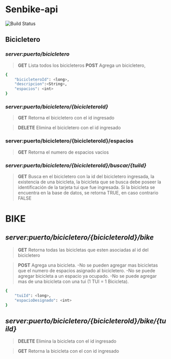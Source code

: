 # Senbike-api
![Build Status](https://66.media.tumblr.com/92bad2e4f58f7a89cbdb0689e7e56a83/6497e73f0aa1a381-13/s1280x1920/a7051af84cb644b74a5ea65f40c7cbe8cf5f2ba9.png)
## Bicicletero
 
### ***server:puerto/bicicletero***


> **GET**
Lista todos los bicicleteros
**POST**
Agrega un bicicletero, 
```sh
{
    "bicicleteroId": <long>,
    "descripcion":<String>,
    "espacios": <int>
}
```
 
### ***server:puerto/bicicletero/{bicicleteroId}***

> **GET**
 Retorna el bicicletero con el id ingresado

> **DELETE**
 Elimina el bicicletero con el id ingresado

### server:puerto/bicicletero/{bicicleteroId}/espacios

> **GET**
Retorna el numero de espacios vacios
  
### ***server:puerto/bicicletero/{bicicleteroId}/buscar/{tuiId}***
> **GET**
 Busca en el bicicletero con la id del bicicletero ingresada, la existencia de una bicicleta,
 la bicicleta que se busca debe poseer la identificación de la tarjeta tui que fue ingresada. 
 Si la bicicleta se encuentra en la base de datos, se retorna TRUE, en caso contrario FALSE

# BIKE
 
## ***server:puerto/bicicletero/{bicicleteroId}/bike***

> **GET**
Retorna todas las bicicletas que esten asociadas al id del bicicletero

> **POST**
   Agrega una bicicleta. 
 -No se pueden agregar mas bicicletas que el numero de espacios asignado al bicicletero.
 -No se puede agregar bicicleta a un espacio ya ocupado.
 -No se puede agregar mas de una bicicleta con una tui (1 TUI = 1 Bicicleta).
```sh
{
    "tuiId": <long>,
    "espacioDesignado": <int>
}
```

 ## ***server:puerto/bicicletero/{bicicleteroId}/bike/{tuiId}***
 
> **DELETE** 
Elimina la bicicleta con el id ingresado

> **GET**
Retorna la bicicleta con el con id ingresado



